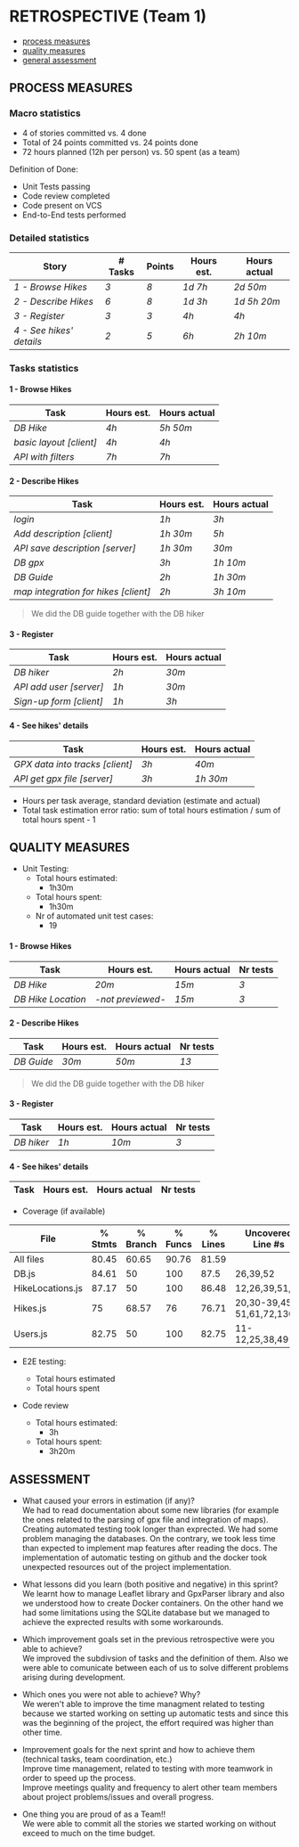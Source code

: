 RETROSPECTIVE (Team 1)
=====================================


- [process measures](#process-measures)
- [quality measures](#quality-measures)
- [general assessment](#assessment)

## PROCESS MEASURES 

### Macro statistics

- 4 of stories committed vs. 4 done 
- Total of 24 points committed vs. 24 points done 
-  72 hours planned (12h per person) vs. 50 spent (as a team)

Definition of Done: 
- Unit Tests passing
- Code review completed
- Code present on VCS
- End-to-End tests performed


### Detailed statistics

| Story  | # Tasks | Points | Hours est. | Hours actual |
|--------|---------|--------|------------|--------------|
| _1 - Browse Hikes_ | _3_ | _8_ | _1d 7h_ | _2d 50m_ |
| _2 - Describe Hikes_ | _6_ | _8_ | _1d 3h_ | _1d 5h 20m_ |
| _3 - Register_ | _3_ | _3_ | _4h_ | _4h_ |
| _4 - See hikes' details_ | _2_ | _5_ | _6h_ | _2h 10m_ |
   
### Tasks statistics
#### 1 - Browse Hikes
| Task | Hours est. | Hours actual |
|------|------------|--------------|
| _DB Hike_  |  _4h_  |  _5h 50m_  |
| _basic layout [client]_  |  _4h_  |  _4h_  |
| _API with filters_  |  _7h_  |  _7h_  |

#### 2 - Describe Hikes
| Task | Hours est. | Hours actual |
|------|------------|--------------|
| _login_  |  _1h_  |  _3h_  |
| _Add description [client]_  |  _1h 30m_  |  _5h_  |
| _API save description [server]_  |  _1h 30m_  |  _30m_  |
| _DB gpx_  |  _3h_  |  _1h 10m_  |
| _DB Guide_  |  _2h_  |  _1h 30m_  |
| _map integration for hikes [client]_  |  _2h_  |  _3h 10m_  |

> We did the DB guide together with the DB hiker

#### 3 - Register
| Task | Hours est. | Hours actual |
|------|------------|--------------|
| _DB hiker_  |  _2h_  |  _30m_  |
| _API add user [server]_  |  _1h_  |  _30m_  |
| _Sign-up form [client]_  |  _1h_  |  _3h_  |

#### 4 - See hikes' details
| Task | Hours est. | Hours actual |
|------|------------|--------------|
| _GPX data into tracks [client]_  |  _3h_  |  _40m_  |
| _API get gpx file [server]_  |  _3h_  |  _1h 30m_  |


- Hours per task average, standard deviation (estimate and actual)
- Total task estimation error ratio: sum of total hours estimation / sum of total hours spent - 1

  
## QUALITY MEASURES 

- Unit Testing:
  - Total hours estimated:
    - 1h30m
  - Total hours spent: 
    - 1h30m
  - Nr of automated unit test cases: 
    - 19

#### 1 - Browse Hikes
| Task | Hours est. | Hours actual | Nr tests |
|------|------------|--------------|---|
| _DB Hike_  |  _20m_  |  _15m_  | _3_ |
| _DB Hike Location_  |  _-not previewed-_  |  _15m_  | _3_ |

#### 2 - Describe Hikes
| Task | Hours est. | Hours actual |Nr tests |
|------|------------|--------------|---|
| _DB Guide_  |  _30m_  |  _50m_  | _13_ |

> We did the DB guide together with the DB hiker

#### 3 - Register
| Task | Hours est. | Hours actual | Nr tests |
|------|------------|--------------|---|
| _DB hiker_  |  _1h_  |  _10m_  | _3_ |

#### 4 - See hikes' details
| Task | Hours est. | Hours actual | Nr tests |
|------|------------|--------------|--|



  - Coverage (if available)

File              | % Stmts | % Branch | % Funcs | % Lines | Uncovered Line #s        
------------------|---------|----------|---------|---------|--------------------------
All files         |   80.45 |    60.65 |   90.76 |   81.59 | 
 DB.js            |   84.61 |       50 |     100 |    87.5 | 26,39,52
 HikeLocations.js |   87.17 |       50 |     100 |   86.48 | 12,26,39,51,63
 Hikes.js         |      75 |    68.57 |      76 |   76.71 | 20,30-39,45-51,61,72,130
 Users.js         |   82.75 |       50 |     100 |   82.75 | 11-12,25,38,49

- E2E testing:
  - Total hours estimated
  - Total hours spent

- Code review 
  - Total hours estimated:
    - 3h
  - Total hours spent:
    - 3h20m 
  


## ASSESSMENT

- What caused your errors in estimation (if any)?  
We had to read documentation about some new libraries (for example the ones related to the parsing of gpx file and integration of maps). Creating automated testing took longer than exprected. We had some problem managing the databases. On the contrary, we took less time than expected to implement map features after reading the docs.
The implementation of automatic testing on github and the docker took unexpected resources out of the project implementation.


- What lessons did you learn (both positive and negative) in this sprint?  
We learnt how to manage Leaflet library and GpxParser library and also we understood how to create Docker containers. On the other hand we had some limitations using the SQLite database but we managed to achieve the exprected results with some workarounds.

- Which improvement goals set in the previous retrospective were you able to achieve?  
We improved the subdivsion of tasks and the definition of them. Also we were able to comunicate between each of us to solve different problems arising during development.
  
- Which ones you were not able to achieve? Why?  
We weren't able to improve the time managment related to testing because we started working on setting up automatic tests and since this was the beginning of the project, the effort required was higher than other time.

- Improvement goals for the next sprint and how to achieve them (technical tasks, team coordination, etc.)  
Improve time management, related to testing with more teamwork in order to speed up the process.  
Improve meetings quality and frequency to alert other team members about project problems/issues and overall progress.


- One thing you are proud of as a Team!!  
We were able to commit all the stories we started working on without exceed to much on the time budget.